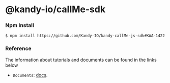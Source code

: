 @kandy-io/callMe-sdk
========

### Npm Install

`$ npm install https://github.com/Kandy-IO/kandy-callMe-js-sdk#KAA-1422`

### Reference

The information about tutorials and documents can be found in the links below

* `Documents`: [docs](https://Kandy-IO.github.io/kandy-callMe-js-sdk/docs).






